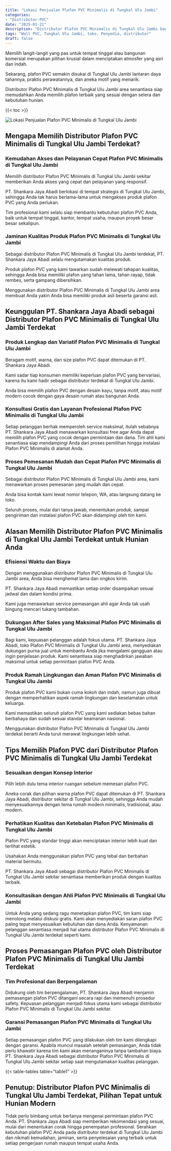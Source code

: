 ```yaml
---
title: "Lokasi Penjualan Plafon PVC Minimalis di Tungkal Ulu Jambi"
categories: 
- "Distributor-PVC"
date: "2025-01-21"
description: "Distributor Plafon PVC Minimalis di Tungkal Ulu Jambi bagi tempat tinggal, kantor, dan gerai. Panel unggulan, beragam motif, variasi warna elegan, beserta layanan penempatan oleh tim ahli serta garansi resmi!|Jasa penyediaan Plafon PVC Minimalis di Tungkal Ulu Jambi untuk kebutuhan tempat tinggal, office, maupun toko, dengan panel unggulan dan pemasangan oleh tenaga ahli profesional dan garansi resmi.|Pilihan Plafon PVC Minimalis di Tungkal Ulu Jambi yang terbukti untuk tempat tinggal, office, dan toko, dengan material unggulan dan instalasi oleh tim berpengalaman dan kepastian resmi.|Penjualan Plafon PVC Minimalis di Tungkal Ulu Jambi bagi hunian, office, dan gerai, beserta material unggulan dan instalasi oleh teknisi profesional, dilengkapi dengan jaminan resmi.}"
tags: "Wall PVC, Tungkal Ulu Jambi, toko, Penyedia, distributor"
draft: false
---
```


Memilih langit-langit yang pas untuk tempat tinggal atau bangunan komersial merupakan pilihan krusial dalam menciptakan atmosfer yang asri dan indah.

Sekarang, plafon PVC semakin disukai di Tungkal Ulu Jambi lantaran daya tahannya, praktis perawatannya, dan aneka motif yang menarik.

Distributor Plafon PVC Minimalis di Tungkal Ulu Jambi area senantiasa siap memudahkan Anda memilih plafon terbaik yang sesuai dengan selera dan kebutuhan hunian.

{{< toc >}}

![Lokasi Penjualan Plafon PVC Minimalis di Tungkal Ulu Jambi](/images/Distributor-PVC/Lokasi-Penjualan-Plafon-PVC-Minimalis-di-Tungkal-Ulu-Jambi.png)


## Mengapa Memilih Distributor Plafon PVC Minimalis di Tungkal Ulu Jambi Terdekat?

### Kemudahan Akses dan Pelayanan Cepat Plafon PVC Minimalis di Tungkal Ulu Jambi

Memilih distributor Plafon PVC Minimalis di Tungkal Ulu Jambi sekitar memberikan Anda akses yang cepat dan pelayanan yang responsif.

PT. Shankara Jaya Abadi berlokasi di tempat strategis di Tungkal Ulu Jambi, sehingga Anda tak harus berlama-lama untuk mengakses produk plafon PVC yang Anda perlukan.

Tim profesional kami selalu siap membantu kebutuhan plafon PVC Anda, baik untuk tempat tinggal, kantor, tempat usaha, maupun proyek besar besar sekalipun.

### Jaminan Kualitas Produk Plafon PVC Minimalis di Tungkal Ulu Jambi

Sebagai distributor Plafon PVC Minimalis di Tungkal Ulu Jambi terdekat, PT. Shankara Jaya Abadi selalu mengutamakan kualitas produk.

Produk plafon PVC yang kami tawarkan sudah melewati tahapan kualitas, sehingga Anda bisa memiliki plafon yang tahan lama, tahan rayap, tidak rembes, serta gampang dibersihkan.

Menggunakan distributor Plafon PVC Minimalis di Tungkal Ulu Jambi area membuat Anda yakin Anda bisa memiliki produk asli beserta garansi asli.

## Keunggulan PT. Shankara Jaya Abadi sebagai Distributor Plafon PVC Minimalis di Tungkal Ulu Jambi Terdekat

### Produk Lengkap dan Variatif Plafon PVC Minimalis di Tungkal Ulu Jambi

Beragam motif, warna, dan size plafon PVC dapat ditemukan di PT. Shankara Jaya Abadi.

Kami sadar tiap konsumen memiliki keperluan plafon PVC yang bervariasi, karena itu kami hadir sebagai distributor terdekat di Tungkal Ulu Jambi.

Anda bisa memilih plafon PVC dengan desain kayu, tanpa motif, atau motif modern cocok dengan gaya desain rumah atau bangunan Anda.

### Konsultasi Gratis dan Layanan Profesional Plafon PVC Minimalis di Tungkal Ulu Jambi

Setiap pelanggan berhak memperoleh service maksimal, itulah sebabnya PT. Shankara Jaya Abadi menawarkan konsultasi free agar Anda dapat memilih plafon PVC yang cocok dengan permintaan dan dana. Tim ahli kami senantiasa siap mendampingi Anda dari proses pemilihan hingga instalasi Plafon PVC Minimalis di alamat Anda.

### Proses Pemesanan Mudah dan Cepat Plafon PVC Minimalis di Tungkal Ulu Jambi

Sebagai distributor Plafon PVC Minimalis di Tungkal Ulu Jambi area, kami menawarkan proses pemesanan yang mudah dan cepat.

Anda bisa kontak kami lewat nomor telepon, WA, atau langsung datang ke toko.

Seluruh proses, mulai dari tanya jawab, menentukan produk, sampai pengiriman dan instalasi plafon PVC akan didampingi oleh tim kami.

## Alasan Memilih Distributor Plafon PVC Minimalis di Tungkal Ulu Jambi Terdekat untuk Hunian Anda

### Efisiensi Waktu dan Biaya

Dengan menggunakan distributor Plafon PVC Minimalis di Tungkal Ulu Jambi area, Anda bisa menghemat lama dan ongkos kirim.

PT. Shankara Jaya Abadi memastikan setiap order disampaikan sesuai jadwal dan dalam kondisi prima.

Kami juga menawarkan service pemasangan ahli agar Anda tak usah bingung mencari tukang tambahan.

### Dukungan After Sales yang Maksimal Plafon PVC Minimalis di Tungkal Ulu Jambi

Bagi kami, kepuasan pelanggan adalah fokus utama. PT. Shankara Jaya Abadi, toko Plafon PVC Minimalis di Tungkal Ulu Jambi area, menyediakan dukungan purna jual untuk membantu Anda jika mengalami gangguan atau ingin penjelasan produk. Kami senantiasa siap menghadirkan jawaban maksimal untuk setiap permintaan plafon PVC Anda.

### Produk Ramah Lingkungan dan Aman Plafon PVC Minimalis di Tungkal Ulu Jambi

Produk plafon PVC kami bukan cuma kokoh dan indah, namun juga dibuat dengan memperhatikan aspek ramah lingkungan dan keselamatan untuk keluarga.

Kami memastikan seluruh plafon PVC yang kami sediakan bebas bahan berbahaya dan sudah sesuai standar keamanan nasional.

Menggunakan distributor Plafon PVC Minimalis di Tungkal Ulu Jambi terdekat berarti Anda turut merawat lingkungan lebih sehat.

## Tips Memilih Plafon PVC dari Distributor Plafon PVC Minimalis di Tungkal Ulu Jambi Terdekat

### Sesuaikan dengan Konsep Interior

Pilih lebih dulu tema interior ruangan sebelum memesan plafon PVC.

Aneka corak dan pilihan warna plafon PVC dapat ditemukan di PT. Shankara Jaya Abadi, distributor sekitar di Tungkal Ulu Jambi, sehingga Anda mudah menyesuaikannya dengan tema rumah modern minimalis, tradisional, atau modern.

### Perhatikan Kualitas dan Ketebalan Plafon PVC Minimalis di Tungkal Ulu Jambi

Plafon PVC yang standar tinggi akan menciptakan interior lebih kuat dan terlihat estetik.

Usahakan Anda menggunakan plafon PVC yang tebal dan berbahan material bermutu.

PT. Shankara Jaya Abadi sebagai distributor Plafon PVC Minimalis di Tungkal Ulu Jambi sekitar senantiasa memberikan produk dengan kualitas terbaik.

### Konsultasikan dengan Ahli Plafon PVC Minimalis di Tungkal Ulu Jambi

Untuk Anda yang sedang ragu menetapkan plafon PVC, tim kami siap menolong melalui diskusi gratis. Kami akan menyediakan saran plafon PVC paling tepat menyesuaikan kebutuhan dan dana Anda. Kenyamanan pelanggan senantiasa menjadi hal utama distributor Plafon PVC Minimalis di Tungkal Ulu Jambi terdekat seperti kami.

## Proses Pemasangan Plafon PVC oleh Distributor Plafon PVC Minimalis di Tungkal Ulu Jambi Terdekat

### Tim Profesional dan Berpengalaman

Didukung oleh tim berpengalaman, PT. Shankara Jaya Abadi menjamin pemasangan plafon PVC ditangani secara rapi dan memenuhi prosedur safety. Kepuasan pelanggan menjadi fokus utama kami sebagai distributor Plafon PVC Minimalis di Tungkal Ulu Jambi sekitar.

### Garansi Pemasangan Plafon PVC Minimalis di Tungkal Ulu Jambi

Setiap pemasangan plafon PVC yang dilakukan oleh tim kami dilengkapi dengan garansi. Apabila muncul masalah setelah pemasangan, Anda tidak perlu khawatir karena tim kami akan menanganinya tanpa tambahan biaya. PT. Shankara Jaya Abadi sebagai distributor Plafon PVC Minimalis di Tungkal Ulu Jambi sekitar setiap saat mengutamakan kualitas pelanggan.

{{< table-tables table="table1" >}}

## Penutup: Distributor Plafon PVC Minimalis di Tungkal Ulu Jambi Terdekat, Pilihan Tepat untuk Hunian Modern

Tidak perlu bimbang untuk bertanya mengenai permintaan plafon PVC Anda. PT. Shankara Jaya Abadi siap memberikan rekomendasi yang sesuai, mulai dari menentukan corak hingga penempatan profesional. Serahkan kebutuhan plafon PVC Anda pada distributor terdekat di Tungkal Ulu Jambi dan nikmati kemudahan, jaminan, serta penyelesaian yang terbaik untuk setiap pengerjaan rumah maupun tempat usaha Anda.